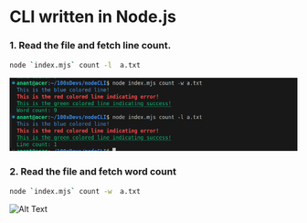 # CLI written in Node.js

### 1. Read the file and fetch line count.

```bash
node `index.mjs` count -l  a.txt

```
![Alt Text](test2.png)

### 2. Read the file and fetch word count 

```bash
node `index.mjs` count -w  a.txt

```
![Alt Text](nodeCLI/test1.png)